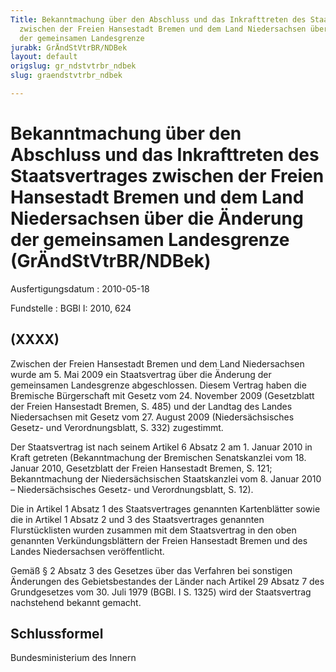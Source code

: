 ```yaml
---
Title: Bekanntmachung über den Abschluss und das Inkrafttreten des Staatsvertrages
  zwischen der Freien Hansestadt Bremen und dem Land Niedersachsen über die Änderung
  der gemeinsamen Landesgrenze
jurabk: GrÄndStVtrBR/NDBek
layout: default
origslug: gr_ndstvtrbr_ndbek
slug: graendstvtrbr_ndbek

---
```


# Bekanntmachung über den Abschluss und das Inkrafttreten des Staatsvertrages zwischen der Freien Hansestadt Bremen und dem Land Niedersachsen über die Änderung der gemeinsamen Landesgrenze (GrÄndStVtrBR/NDBek)

Ausfertigungsdatum
:   2010-05-18

Fundstelle
:   BGBl I: 2010, 624


## (XXXX)

Zwischen der Freien Hansestadt Bremen und dem Land Niedersachsen wurde am 5. Mai 2009 ein Staatsvertrag über die Änderung der gemeinsamen Landesgrenze abgeschlossen. Diesem Vertrag haben die Bremische Bürgerschaft mit Gesetz vom 24. November 2009 (Gesetzblatt der Freien Hansestadt Bremen, S. 485) und der Landtag des Landes Niedersachsen mit Gesetz vom 27. August 2009 (Niedersächsisches Gesetz- und Verordnungsblatt, S. 332) zugestimmt.

Der Staatsvertrag ist nach seinem Artikel 6 Absatz 2 am 1. Januar 2010 in Kraft getreten (Bekanntmachung der Bremischen Senatskanzlei vom 18. Januar 2010, Gesetzblatt der Freien Hansestadt Bremen, S. 121; Bekanntmachung der Niedersächsischen Staatskanzlei vom 8. Januar 2010 – Niedersächsisches Gesetz- und Verordnungsblatt, S. 12).

Die in Artikel 1 Absatz 1 des Staatsvertrages genannten Kartenblätter sowie die in Artikel 1 Absatz 2 und 3 des Staatsvertrages genannten Flurstücklisten wurden zusammen mit dem Staatsvertrag in den oben genannten Verkündungsblättern der Freien Hansestadt Bremen und des Landes Niedersachsen veröffentlicht.

Gemäß § 2 Absatz 3 des Gesetzes über das Verfahren bei sonstigen Änderungen des Gebietsbestandes der Länder nach Artikel 29 Absatz 7 des Grundgesetzes vom 30. Juli 1979 (BGBl. I S. 1325) wird der Staatsvertrag nachstehend bekannt gemacht.


## Schlussformel

Bundesministerium des Innern

